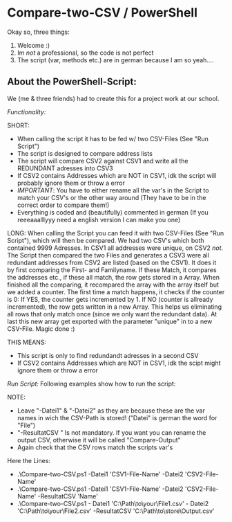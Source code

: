 # Compare-two-CSV / PowerShell

Okay so, three things:

1. Welcome :)
2. Im *not* a professional, so the code is not perfect
3. The script (var, methods etc.) are in german because I am so yeah....

About the PowerShell-Script:
------------------
We (me & three friends) had to create this for a project work at our school. 

*Functionality:*  

SHORT:
* When calling the script it has to be fed w/ two CSV-Files (See "Run Script")
* The script is designed to compare address lists
* The script will compare CSV2 against CSV1 and write all the REDUNDANT adresses into CSV3
* If CSV2 contains Addresses which are NOT in CSV1, idk the script will probably ignore them or throw a error
* *IMPORTANT*: You have to either rename all the var's in the Script to match your CSV's or the other way around (They have to be in the correct order to compare them!)
* Everything is coded and (beautifully) commented in german (If you reeeaaalllyyy need a english version I can make you one)

LONG:
When calling the Script you can feed it with two CSV-Files (See "Run Script"), which will then be compared. We had two CSV's which both contained 9999 Adresses. In CSV1 all addresses were unique, on CSV2 *not*. The Script then compared the two Files and generates a CSV3 were all redundant addresses from CSV2 are listed (based on the CSV1).
It does it by first comparing the First- and Familyname. If these Match, it compares the addresses etc., if these all match, the row gets stored in a Array.
When finished all the comparing, it recompared the array with the array itself but we added a counter. 
The first time a match happens, it checks if the counter is 0: If YES, the counter gets incremented by 1. If NO (counter is allready incremented), the row gets written in a new Array. This helps us eliminating all rows that only match once (since we only want the redundant data). 
At last this new array get exported with the parameter "unique" in to a new CSV-File.
Magic done :)

THIS MEANS:  
* This script is only to find redundandt adresses in a second CSV
* If CSV2 contains Addresses which are NOT in CSV1, idk the scipt might ignore them or throw a error

*Run Script:* 
Following examples show how to run the script:

NOTE: 
* Leave "-Datei1" & "-Datei2" as they are because these are the var names in wich the CSV-Path is stored! ("Datei" is german the word for "File")
* "-ResultatCSV <name>" Is not mandatory. If you want you can rename the output CSV, otherwise it will be called "Compare-Output"
* Again check that the CSV rows match the scripts var's
  
Here the Lines:  
* .\Compare-two-CSV.ps1 -Datei1 'CSV1-File-Name' -Datei2 'CSV2-File-Name'
* .\Compare-two-CSV.ps1 -Datei1 'CSV1-File-Name' -Datei2 'CSV2-File-Name' -ResultatCSV 'Name'
* .\Compare-two-CSV.ps1 - Datei1 'C:\Path\to\your\File1.csv' - Datei2 'C:\Path\to\your\File2.csv' -ResultatCSV 'C:\Path\to\store\Output.csv'
